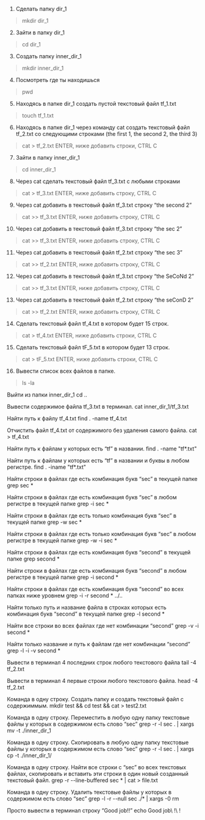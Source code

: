 1. Сделать папку dir_1
  > mkdir dir_1

2. Зайти в папку dir_1
  > cd dir_1

3. Создать папку inner_dir_1
  > mkdir inner_dir_1

4. Посмотреть где ты находишься
  > pwd

5. Находясь в папке dir_1 создать пустой текстовый файл tf_1.txt
  > touch tf_1.txt

6. Находясь в папке dir_1 через команду cat создать текстовый файл tf_2.txt со следующими строками (the first 1, the second 2, the third 3)
  > cat > tf_2.txt ENTER, ниже добавить строки, CTRL C

7. Зайти в папку inner_dir_1
  > cd inner_dir_1

8. Через cat сделать текстовый файл tf_3.txt c любыми строками
  > cat > tf_3.txt ENTER, ниже добавить строку, CTRL C

9. Через cat добавить в текстовый файл tf_3.txt строку “the second 2”
  > cat >> tf_3.txt ENTER, ниже добавить строку, CTRL C

10. Через cat добавить в текстовый файл tf_3.txt строку “the sec 2”
  > cat >> tf_3.txt ENTER, ниже добавить строку, CTRL C

11. Через cat добавить в текстовый файл tf_2.txt строку “the sec 3”
  > cat >> tf_2.txt ENTER, ниже добавить строку, CTRL C

12. Через cat добавить в текстовый файл tf_3.txt строку “the SeCoNd 2”
  > cat >> tf_3.txt ENTER, ниже добавить строку, CTRL C

13. Через cat добавить в текстовый файл tf_2.txt строку “the seConD 2”
  > cat >> tf_2.txt ENTER, ниже добавить строку, CTRL C

14. Сделать текстовый файл tf_4.txt в котором будет 15 строк.
  > cat > tf_4.txt ENTER, ниже добавить строки, CTRL C

15. Сделать текстовый файл tF_5.txt в котором будет 13 строк.
  > cat > tF_5.txt ENTER, ниже добавить строки, CTRL C

16. Вывести список всех файлов в папке.
  > ls -la

Выйти из папки inner_dir_1
cd ..

Вывести содержимое файла tf_3.txt в терминал.
cat inner_dir_1/tf_3.txt

Найти путь к файлу tf_4.txt
find . -name tf_4.txt

Отчистить файл tf_4.txt от содержимого без удаления самого файла.
cat > tf_4.txt

Найти путь к файлам у которых есть “tf” в названии.
find . -name "tf*.txt"

Найти путь к файлам у которых есть “tf” в названии и буквы в любом регистре.
find . -iname "tf*.txt"

Найти строки в файлах где есть комбинация букв “sec” в текущей папке
grep sec *

Найти строки в файлах где есть комбинация букв “sec” в любом регистре в текущей папке
grep -i sec *

Найти строки в файлах где есть только комбинация букв “sec” в текущей папке
grep -w sec *

Найти строки в файлах где есть только комбинация букв “sec” в любом регистре в текущей папке
grep -w -i sec *

Найти строки в файлах где есть комбинация букв “second” в текущей папке
grep second *

Найти строки в файлах где есть комбинация букв “second” в любом регистре в текущей папке
grep -i second *

Найти строки в файлах где есть комбинация букв “second” во всех папках ниже уровнем
grep -i -r second * ../..

Найти только путь и название файла в строках которых есть комбинация букв “second” в текущей папке
grep -l second *

Найти все строки во всех файлах где нет комбинации “second”
grep -v -i second *

Найти только название и путь к файлам где нет комбинации “second”
grep -l -i -v second *

Вывести в терминал 4 последних строк любого текстового файла
tail -4 tf_2.txt

Вывести в терминал 4 первые строки любого текстового файла.
head -4 tf_2.txt

Команда в одну строку. Создать папку и создать текстовый файл с содержиммым.
mkdir test && cd test && cat > test2.txt

Команда в одну строку. Переместить в любую одну папку текстовые файлы у которых в содержимом есть слово “sec”
grep -r -l sec . | xargs mv -t ./inner_dir_1

Команда в одну строку. Скопировать в любую одну папку текстовые файлы у которых в содержимом есть слово “sec”
grep -r -l sec . | xargs cp -t ./inner_dir_1/

Команда в одну строку. Найти все строки c “sec” во всех текстовых файлах, скопировать и вставить эти строки в один новый созданный текстовый файл.
grep -r --line-buffered sec * | cat > file.txt

Команда в одну строку. Удалить текстовые файлы у которых в содержимом есть слово “sec”
grep -l -r --null sec ./* | xargs -0 rm

Просто вывести в терминал строку “Good job!!”
echo Good job\ !\ !
